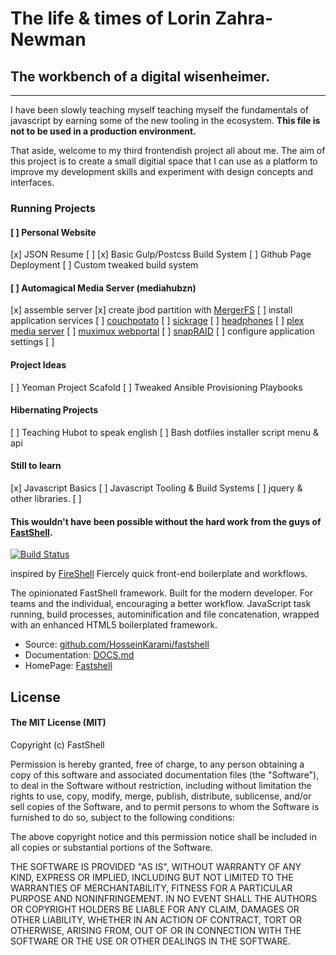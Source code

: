 # The life & times of Lorin Zahra-Newman

## The workbench of a digital wisenheimer. 
----------------------------------------
 I have been slowly teaching myself teaching myself the fundamentals of javascript by earning some of the new tooling in the ecosystem. __This file is not to be used in a production environment.__ 
 
 That aside, welcome to my third frontendish project all about me. The aim of this project is to create a small digitial space that I can use as a platform to improve my development skills and experiment with design concepts and interfaces.
 
 ### Running Projects
 #### [ ] Personal Website
 [x] JSON Resume
 [ ] 
 [x] Basic Gulp/Postcss Build System
 [ ] Github Page Deployment
 [ ] Custom tweaked build system
 
 #### [ ] Automagical Media Server (mediahubzn) 
 [x] assemble server
 [x] create jbod partition with [MergerFS](https://github.com/trapexit/mergerfs)
 [ ] install application services
    [ ] [couchpotato](git@github.com:CouchPotato/CouchPotatoServer.git)
    [ ] [sickrage](https://github.com/SiCKRAGETV/SiCKRAGE)
    [ ] [headphones](https://github.com/rembo10/headphones)
    [ ] [plex media server](https://www.plex.tv)
    [ ] [muximux webportal](https://github.com/mescon/Muximux)
    [ ] [snapRAID]( )
 [ ] configure application settings
    [ ] 
 
 
 
 #### Project Ideas
 [ ] Yeoman Project Scafold
 [ ] Tweaked Ansible Provisioning Playbooks
 
 #### Hibernating Projects
 [ ] Teaching Hubot to speak english
 [ ] Bash dotfiles installer script menu & api
 
 #### Still to learn
 [x] Javascript Basics
 [ ] Javascript Tooling & Build Systems
 [ ] jquery & other libraries.
 [ ] 
 
#### This wouldn't have been possible without the hard work from the guys of [FastShell](http://HosseiKrami.githuub.io/fastschell).

[![Build Status](https://travis-ci.org/HosseinKarami/fastshell.png?branch=master)](https://travis-ci.org/HosseinKarami/fastshell)

inspired by [FireShell](http://getfireshell.com)
Fiercely quick front-end boilerplate and workflows.

The opinionated FastShell framework. Built for the modern developer. For teams and the individual, encouraging a better workflow. JavaScript task running, build processes, autominification and file concatenation, wrapped with an enhanced HTML5 boilerplated framework.

* Source: [github.com/HosseinKarami/fastshell](http://github.com/HosseinKarami/fastshell)
* Documentation: [DOCS.md](https://github.com/HosseinKarami/fastshell/blob/master/DOCS.md)
* HomePage: [Fastshell](https://HosseinKarami.github.io/fastshell)


## License

#### The MIT License (MIT)

Copyright (c) FastShell

Permission is hereby granted, free of charge, to any person obtaining a copy of
this software and associated documentation files (the "Software"), to deal in
the Software without restriction, including without limitation the rights to
use, copy, modify, merge, publish, distribute, sublicense, and/or sell copies
of the Software, and to permit persons to whom the Software is furnished to do
so, subject to the following conditions:

The above copyright notice and this permission notice shall be included in all
copies or substantial portions of the Software.

THE SOFTWARE IS PROVIDED "AS IS", WITHOUT WARRANTY OF ANY KIND, EXPRESS OR
IMPLIED, INCLUDING BUT NOT LIMITED TO THE WARRANTIES OF MERCHANTABILITY,
FITNESS FOR A PARTICULAR PURPOSE AND NONINFRINGEMENT. IN NO EVENT SHALL THE
AUTHORS OR COPYRIGHT HOLDERS BE LIABLE FOR ANY CLAIM, DAMAGES OR OTHER
LIABILITY, WHETHER IN AN ACTION OF CONTRACT, TORT OR OTHERWISE, ARISING FROM,
OUT OF OR IN CONNECTION WITH THE SOFTWARE OR THE USE OR OTHER DEALINGS IN THE
SOFTWARE.
